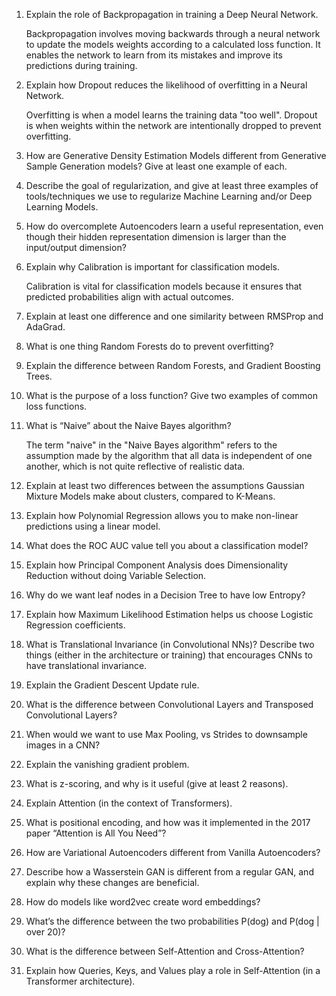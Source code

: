 

1. Explain the role of Backpropagation in training a Deep Neural Network.

   Backpropagation involves moving backwards through a neural network to update the models weights according to a calculated loss function.  It enables the network to learn from its mistakes and improve its predictions during training.

2. Explain how Dropout reduces the likelihood of overfitting in a Neural Network.
   
   Overfitting is when a model learns the training data "too well". Dropout is when weights within the network are intentionally dropped to prevent overfitting.


3. How are Generative Density Estimation Models different from Generative Sample Generation models? Give at least one example of each.




4. Describe the goal of regularization, and give at least three examples of tools/techniques we use to regularize Machine Learning and/or Deep Learning Models.



5. How do overcomplete Autoencoders learn a useful representation, even though their
hidden representation dimension is larger than the input/output dimension?



6. Explain why Calibration is important for classification models.

   Calibration is vital for classification models because it ensures that predicted probabilities align with actual outcomes. 

7. Explain at least one difference and one similarity between RMSProp and AdaGrad.
8. What is one thing Random Forests do to prevent overfitting?
9.  Explain the difference between Random Forests, and Gradient Boosting Trees.
10.  What is the purpose of a loss function? Give two examples of common loss functions.
11.  What is “Naive” about the Naive Bayes algorithm?

     The term "naive" in the "Naive Bayes algorithm" refers to the assumption made by the algorithm that all data is independent of one another, which is not quite reflective of realistic data.

12.  Explain at least two differences between the assumptions Gaussian Mixture Models
make about clusters, compared to K-Means.
1.   Explain how Polynomial Regression allows you to make non-linear predictions using a linear model.



2.   What does the ROC AUC value tell you about a classification model?
3.   Explain how Principal Component Analysis does Dimensionality Reduction without
doing Variable Selection.
1.   Why do we want leaf nodes in a Decision Tree to have low Entropy?
2.   Explain how Maximum Likelihood Estimation helps us choose Logistic Regression
coefficients.
1.   What is Translational Invariance (in Convolutional NNs)? Describe two things (either in
the architecture or training) that encourages CNNs to have translational invariance.
1.   Explain the Gradient Descent Update rule.
2.   What is the difference between Convolutional Layers and Transposed Convolutional
Layers?
1.   When would we want to use Max Pooling, vs Strides to downsample images in a CNN?
2.   Explain the vanishing gradient problem.
3.   What is z-scoring, and why is it useful (give at least 2 reasons).
4.   Explain Attention (in the context of Transformers).
5.   What is positional encoding, and how was it implemented in the 2017 paper “Attention
is All You Need”?
1.   How are Variational Autoencoders different from Vanilla Autoencoders?
2.   Describe how a Wasserstein GAN is different from a regular GAN, and explain why
these changes are beneficial.
1.   How do models like word2vec create word embeddings?
2.   What’s the difference between the two probabilities P(dog) and P(dog | over 20)?
3.   What is the difference between Self-Attention and Cross-Attention?
4.   Explain how Queries, Keys, and Values play a role in Self-Attention (in a Transformer
architecture).